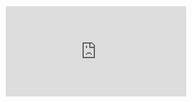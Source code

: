 <div style="position:relative;padding-bottom:48%; margin:10px">
    <iframe src="https://www.youtube.com/embed/aPL3cwOJOCs?start=0" frameborder="0" allow="accelerometer; autoplay; encrypted-media; gyroscope; picture-in-picture" allowfullscreen 
    	style="position:absolute;width:100%;height:100%;"></iframe>
</div>
